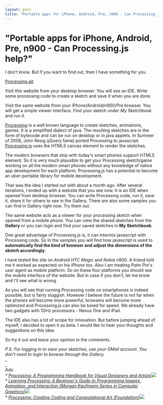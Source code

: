 ```yaml
---
layout: post
title: "Portable apps for iPhone, Android, Pre, n900 - Can Processing.js help?"
---
```

"Portable apps for iPhone, Android, Pre, n900 - Can Processing.js help?"
===
I don't know. But if you want to find out, then I have something for you.  
  
[Processing.alt][0]  
  
Visit this website from your desktop browser. You will see an IDE. Write some processing code to create a sketch and save it when you are done.  
  
Visit the same website from your iPhone/Android/n900/Pre browser. You will get a simple viewer interface. Find your sketch under _My Sketchbook_ and run it.  
  
[Processing][1] is a well known language to create sketches, animations, games. It is a simplified dialect of java. The resulting sketches are in the form of bytecode and can be run on desktop or in java applets. In Summer of 2008, John Resig (jQuery fame) ported Processing to javascript. [Processing.js][2] uses the HTML5 canvas element to render the sketches.  
  
The modern browsers that ship with today's smart phones support HTML5 element. So it is very much plausible to get your Processing sketch/game working on all the modern smart phones without any knowledge of native app development for each platform. Processing.js has a potential to become an uber-portable library for mobile development.  
  
That was the idea I started out with about a month ago. After several iterations, I ended up with a website that you see now. It is an IDE when opened from desktop browser. You can write Processing code, run it, save it, share it for others to see in the Gallery. There are also some samples you can find in Gallery right now. Try them out.  
  
The same website acts as a viewer for your processing sketch when opened from a mobile phone. You can view the shared sketches from the **Gallery** or you can login and find your saved sketches in **My Sketchbook**.  
  
One great advantage of Processing.js is, it can intermix javascript with Processing code. So in the samples you will find how javascript is used to **automatically find  the kind of browser and adjust the dimensions of the sketch accordingly**.  
  
I have tested the site on _Android HTC Magic_ and _Nokia n900_. A friend told me it worked as expected on his _iPhone_ too. Also I am treating _Palm Pre_'s user agent as mobile platform. So on these four platforms you should see the mobile interface of the website. But in case if you don't, let me know and I'll see what is wrong.  
  
As you will see that running Processing code on smartphones is indeed possible, but is fairly sluggish. However I believe the future is not far when the phones will become more powerful, browsers will become more optimized and Processing.js can also be tuned for speed. We already have two gadgets with 1GHz processors - Nexus One and iPad.  
  
The IDE also has a lot of scope for innovation. But before jumping ahead of myself, I decided to open it as beta. I would like to hear your thoughts and suggestions on this idea.  
  
So try it out and leave your opinion in the comments.  
  
_P.S. For logging in to save your sketches, use your GMail account. You don't need to login to browse through the Gallery._  
_  
_  
_Ads:_  
_\* [Processing: A Programming Handbook for Visual Designers and Artists][3]![](http://www.assoc-amazon.com/e/ir?t=myfreq-20&l=btl&camp=213689&creative=392969&o=1&a=0262182629)_  
_\* [Learning Processing: A Beginner's Guide to Programming Images, Animation, and Interaction (Morgan Kaufmann Series in Computer Graphics)][4]![](http://www.assoc-amazon.com/e/ir?t=myfreq-20&l=btl&camp=213689&creative=392969&o=1&a=0123736021)_  
_\* [Processing: Creative Coding and Computational Art (Foundation)][5]![](http://www.assoc-amazon.com/e/ir?t=myfreq-20&l=btl&camp=213689&creative=392969&o=1&a=159059617X)_

[0]: http://p.altcanvas.com/
[1]: http://processing.org/
[2]: http://processingjs.org/
[3]: http://www.amazon.com/Processing-Programming-Handbook-Designers-Artists/dp/0262182629?ie=UTF8&tag=myfreq-20&link_code=btl&camp=213689&creative=392969
[4]: http://www.amazon.com/Learning-Processing-Beginners-Programming-Interaction/dp/0123736021?ie=UTF8&tag=myfreq-20&link_code=btl&camp=213689&creative=392969
[5]: http://www.amazon.com/Processing-Creative-Coding-Computational-Foundation/dp/159059617X?ie=UTF8&tag=myfreq-20&link_code=btl&camp=213689&creative=392969
